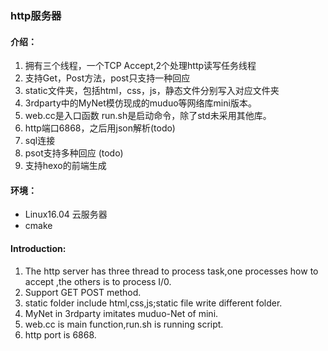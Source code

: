 ### http服务器
#### 介绍：
1. 拥有三个线程，一个TCP Accept,2个处理http读写任务线程
2. 支持Get，Post方法，post只支持一种回应
3. static文件夹，包括html，css，js，静态文件分别写入对应文件夹
4. 3rdparty中的MyNet模仿现成的muduo等网络库mini版本。
5. web.cc是入口函数 run.sh是启动命令，除了std未采用其他库。
6. http端口6868，之后用json解析(todo)
7. sql连接
8. psot支持多种回应 (todo)  
9. 支持hexo的前端生成
#### 环境：
- Linux16.04 云服务器
- cmake


#### Introduction:
1. The http server has three thread to process task,one processes how to accept ,the others is to process I/0.
2. Support GET POST method.
3. static folder include html,css,js;static file write different folder.
4. MyNet in 3rdparty imitates muduo-Net of mini.
5. web.cc is main function,run.sh is running script.
6. http port is 6868.

